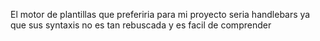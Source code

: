 El motor de plantillas que preferiria para mi proyecto seria handlebars ya que sus syntaxis no es tan rebuscada y es facil de comprender